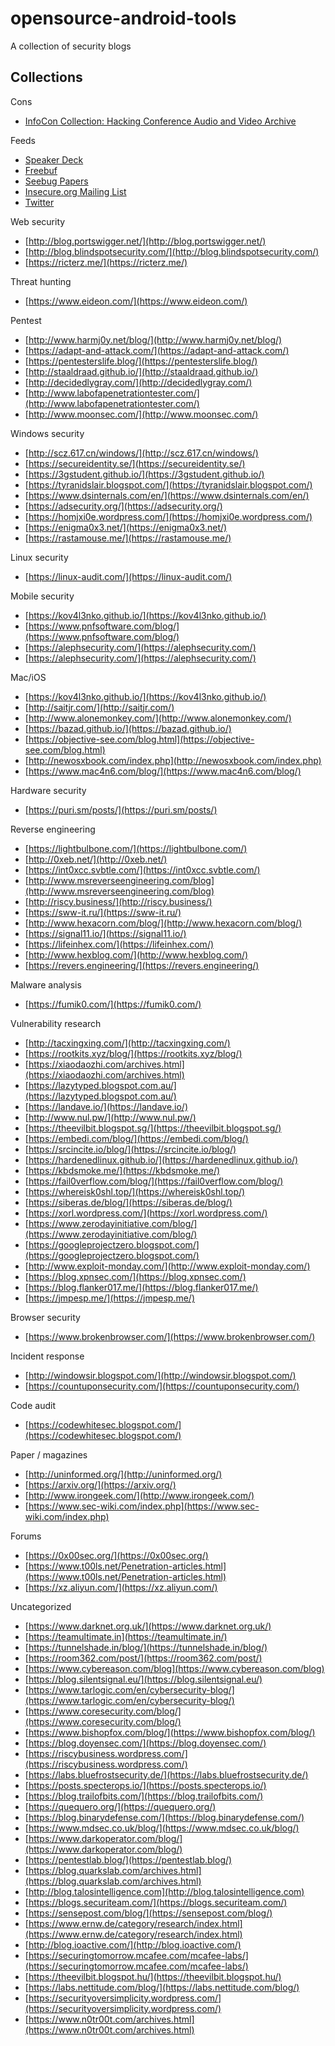 # opensource-android-tools

A collection of security blogs

## Collections

Cons

* [InfoCon Collection: Hacking Conference Audio and Video Archive](https://infocon.org/cons/)

Feeds

* [Speaker Deck](https://speakerdeck.com/)
* [Freebuf](http://www.freebuf.com)
* [Seebug Papers](https://paper.seebug.org/)
* [Insecure.org Mailing List](http://insecure.org/search.html?q=info+leak)
* [Twitter](https://twitter.com/search?q=amsi%20bypass&src=typd)

Web security

* [http://blog.portswigger.net/](http://blog.portswigger.net/)
* [http://blog.blindspotsecurity.com/](http://blog.blindspotsecurity.com/)
* [https://ricterz.me/](https://ricterz.me/)

Threat hunting

* [https://www.eideon.com/](https://www.eideon.com/)

Pentest

* [http://www.harmj0y.net/blog/](http://www.harmj0y.net/blog/)
* [https://adapt-and-attack.com/](https://adapt-and-attack.com/)
* [https://pentesterslife.blog/](https://pentesterslife.blog/)
* [http://staaldraad.github.io/](http://staaldraad.github.io/)
* [http://decidedlygray.com/](http://decidedlygray.com/)
* [http://www.labofapenetrationtester.com/](http://www.labofapenetrationtester.com/)
* [http://www.moonsec.com/](http://www.moonsec.com/)

Windows security

* [http://scz.617.cn/windows/](http://scz.617.cn/windows/)
* [https://secureidentity.se/](https://secureidentity.se/)
* [https://3gstudent.github.io/](https://3gstudent.github.io/)
* [https://tyranidslair.blogspot.com/](https://tyranidslair.blogspot.com/)
* [https://www.dsinternals.com/en/](https://www.dsinternals.com/en/)
* [https://adsecurity.org/](https://adsecurity.org/)
* [https://homjxi0e.wordpress.com/](https://homjxi0e.wordpress.com/)
* [https://enigma0x3.net/](https://enigma0x3.net/)
* [https://rastamouse.me/](https://rastamouse.me/)

Linux security

* [https://linux-audit.com/](https://linux-audit.com/)

Mobile security

* [https://kov4l3nko.github.io/](https://kov4l3nko.github.io/)
* [https://www.pnfsoftware.com/blog/](https://www.pnfsoftware.com/blog/)
* [https://alephsecurity.com/](https://alephsecurity.com/)
* [https://alephsecurity.com/](https://alephsecurity.com/)

Mac/iOS

* [https://kov4l3nko.github.io/](https://kov4l3nko.github.io/)
* [http://saitjr.com/](http://saitjr.com/)
* [http://www.alonemonkey.com/](http://www.alonemonkey.com/)
* [https://bazad.github.io/](https://bazad.github.io/)
* [https://objective-see.com/blog.html](https://objective-see.com/blog.html)
* [http://newosxbook.com/index.php](http://newosxbook.com/index.php)
* [https://www.mac4n6.com/blog/](https://www.mac4n6.com/blog/)

Hardware security

* [https://puri.sm/posts/](https://puri.sm/posts/)

Reverse engineering

* [https://lightbulbone.com/](https://lightbulbone.com/)
* [http://0xeb.net/](http://0xeb.net/)
* [https://int0xcc.svbtle.com/](https://int0xcc.svbtle.com/)
* [http://www.msreverseengineering.com/blog](http://www.msreverseengineering.com/blog)
* [http://riscy.business/](http://riscy.business/)
* [https://sww-it.ru/](https://sww-it.ru/)
* [http://www.hexacorn.com/blog/](http://www.hexacorn.com/blog/)
* [https://signal11.io/](https://signal11.io/)
* [https://lifeinhex.com/](https://lifeinhex.com/)
* [http://www.hexblog.com/](http://www.hexblog.com/)
* [https://revers.engineering/](https://revers.engineering/)

Malware analysis

* [https://fumik0.com/](https://fumik0.com/)

Vulnerability research

* [http://tacxingxing.com/](http://tacxingxing.com/)
* [https://rootkits.xyz/blog/](https://rootkits.xyz/blog/)
* [https://xiaodaozhi.com/archives.html](https://xiaodaozhi.com/archives.html)
* [https://lazytyped.blogspot.com.au/](https://lazytyped.blogspot.com.au/)
* [https://landave.io/](https://landave.io/)
* [http://www.nul.pw/](http://www.nul.pw/)
* [https://theevilbit.blogspot.sg/](https://theevilbit.blogspot.sg/)
* [https://embedi.com/blog/](https://embedi.com/blog/)
* [https://srcincite.io/blog/](https://srcincite.io/blog/)
* [https://hardenedlinux.github.io/](https://hardenedlinux.github.io/)
* [https://kbdsmoke.me/](https://kbdsmoke.me/)
* [https://fail0verflow.com/blog/](https://fail0verflow.com/blog/)
* [https://whereisk0shl.top/](https://whereisk0shl.top/)
* [https://siberas.de/blog/](https://siberas.de/blog/)
* [https://xorl.wordpress.com/](https://xorl.wordpress.com/)
* [https://www.zerodayinitiative.com/blog/](https://www.zerodayinitiative.com/blog/)
* [https://googleprojectzero.blogspot.com/](https://googleprojectzero.blogspot.com/)
* [http://www.exploit-monday.com/](http://www.exploit-monday.com/)
* [https://blog.xpnsec.com/](https://blog.xpnsec.com/)
* [https://blog.flanker017.me/](https://blog.flanker017.me/)
* [https://jmpesp.me/](https://jmpesp.me/)

Browser security

* [https://www.brokenbrowser.com/](https://www.brokenbrowser.com/)

Incident response

* [http://windowsir.blogspot.com/](http://windowsir.blogspot.com/)
* [https://countuponsecurity.com/](https://countuponsecurity.com/)

Code audit

* [https://codewhitesec.blogspot.com/](https://codewhitesec.blogspot.com/)

Paper / magazines

* [http://uninformed.org/](http://uninformed.org/)
* [https://arxiv.org/](https://arxiv.org/)
* [http://www.irongeek.com/](http://www.irongeek.com/)
* [https://www.sec-wiki.com/index.php](https://www.sec-wiki.com/index.php)

Forums

* [https://0x00sec.org/](https://0x00sec.org/)
* [https://www.t00ls.net/Penetration-articles.html](https://www.t00ls.net/Penetration-articles.html)
* [https://xz.aliyun.com/](https://xz.aliyun.com/)

Uncategorized

* [https://www.darknet.org.uk/](https://www.darknet.org.uk/)
* [https://teamultimate.in](https://teamultimate.in/)
* [https://tunnelshade.in/blog/](https://tunnelshade.in/blog/)
* [https://room362.com/post/](https://room362.com/post/)
* [https://www.cybereason.com/blog](https://www.cybereason.com/blog)
* [https://blog.silentsignal.eu/](https://blog.silentsignal.eu/)
* [https://www.tarlogic.com/en/cybersecurity-blog/](https://www.tarlogic.com/en/cybersecurity-blog/)
* [https://www.coresecurity.com/blog/](https://www.coresecurity.com/blog/)
* [https://www.bishopfox.com/blog/](https://www.bishopfox.com/blog/)
* [https://blog.doyensec.com/](https://blog.doyensec.com/)
* [https://riscybusiness.wordpress.com/](https://riscybusiness.wordpress.com/)
* [https://labs.bluefrostsecurity.de/](https://labs.bluefrostsecurity.de/)
* [https://posts.specterops.io/](https://posts.specterops.io/)
* [https://blog.trailofbits.com/](https://blog.trailofbits.com/)
* [https://quequero.org/](https://quequero.org/)
* [https://blog.binarydefense.com/](https://blog.binarydefense.com/)
* [https://www.mdsec.co.uk/blog/](https://www.mdsec.co.uk/blog/)
* [https://www.darkoperator.com/blog/](https://www.darkoperator.com/blog/)
* [https://pentestlab.blog/](https://pentestlab.blog/)
* [https://blog.quarkslab.com/archives.html](https://blog.quarkslab.com/archives.html)
* [http://blog.talosintelligence.com](http://blog.talosintelligence.com)
* [https://blogs.securiteam.com/](https://blogs.securiteam.com/)
* [https://sensepost.com/blog/](https://sensepost.com/blog/)
* [https://www.ernw.de/category/research/index.html](https://www.ernw.de/category/research/index.html)
* [http://blog.ioactive.com/](http://blog.ioactive.com/)
* [https://securingtomorrow.mcafee.com/mcafee-labs/](https://securingtomorrow.mcafee.com/mcafee-labs/)
* [https://theevilbit.blogspot.hu/](https://theevilbit.blogspot.hu/)
* [https://labs.nettitude.com/blog/](https://labs.nettitude.com/blog/)
* [https://securityoversimplicity.wordpress.com/](https://securityoversimplicity.wordpress.com/)
* [https://www.n0tr00t.com/archives.html](https://www.n0tr00t.com/archives.html)


